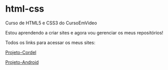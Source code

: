 # html-css
Curso de HTML5 e CSS3 do CursoEmVideo

Estou aprendendo a criar sites e agora vou gerenciar os meus repositórios!

Todos os links para acessar os meus sites:
<p><a href="https://guilhermetomedev.github.io/projeto-cordel/">Projeto-Cordel<a></p>
<p><a href="https://guilhermetomedev.github.io/projeto-android/">Projeto-Android<a></p>